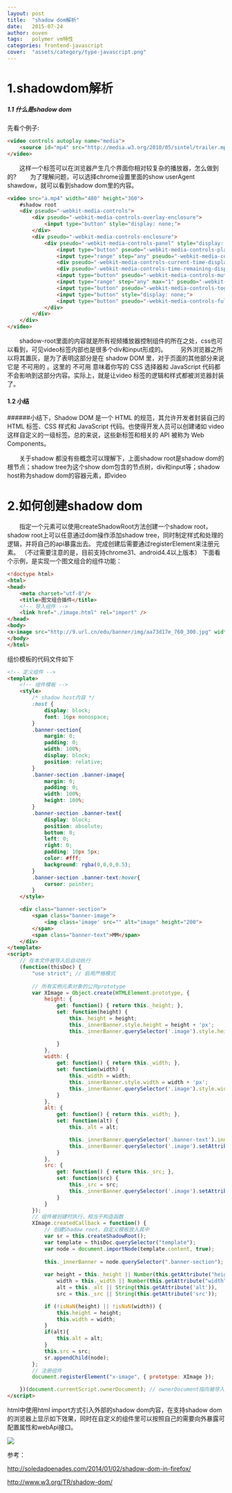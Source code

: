 ```yaml
---
layout: post
title:  "shadow dom解析"
date:   2015-07-24
author: ouven
tags:	polymer vm特性
categories: frontend-javascript
cover:  "assets/category/type-javascript.png"
---
```


# 1.shadowdom解析

##### 1.1 什么是shadow  dom

先看个例子:

```html
<video controls autoplay name="media"> 
    <source id="mp4" src="http://media.w3.org/2010/05/sintel/trailer.mp4" type="video/mp4">
</video>
```
&emsp;&emsp;这样一个标签可以在浏览器产生几个界面你相对较复杂的播放器，怎么做到的?
&emsp;&emsp;为了理解问题，可以选择chrome设置里面的show userAgent shawdow，就可以看到shadow dom里的内容。

```html
<video src="a.mp4" width="480" height="360">
    #shadow root
    <div pseudo="-webkit-media-controls">
        <div pseudo="-webkit-media-controls-overlay-enclosure">
            <input type="button" style="display: none;">
        </div>
        <div pseudo="-webkit-media-controls-enclosure">
            <div pseudo="-webkit-media-controls-panel" style="display: none;">
                <input type="button" pseudo="-webkit-media-controls-play-button">
                <input type="range" step="any" pseudo="-webkit-media-controls-timeline" max="0">
                <div pseudo="-webkit-media-controls-current-time-display" style="display: none;">0:00</div>
                <div pseudo="-webkit-media-controls-time-remaining-display">0:00</div>
                <input type="button" pseudo="-webkit-media-controls-mute-button">
                <input type="range" step="any" max="1" pseudo="-webkit-media-controls-volume-slider" style="display: none;">
                <input type="button" pseudo="-webkit-media-controls-toggle-closed-captions-button" style="display: none;">
                <input type="button" style="display: none;">
                <input type="button" pseudo="-webkit-media-controls-fullscreen-button" style="display: none;">
            </div>
        </div>
    </div>
</video>

```
&emsp;&emsp;shadow-root里面的内容就是所有视频播放器控制组件的所在之处，css也可以看到，可见video标签内部也是很多个div和input形成的。
&emsp;&emsp;另外浏览器之所以将其置灰，是为了表明这部分是在 shadow DOM 里，对于页面的其他部分来说它是 不可用的 。这里的 不可用 意味着你写的 CSS 选择器和 JavaScript 代码都不会影响到这部分内容。实际上，就是让video 标签的逻辑和样式都被浏览器封装了。
#### 1.2 小结
######小结下，Shadow DOM 是一个 HTML 的规范，其允许开发者封装自己的 HTML 标签、CSS 样式和 JavaScript 代码。也使得开发人员可以创建诸如 video这样自定义的一级标签。总的来说，这些新标签和相关的 API 被称为 Web Components。

&emsp;&emsp;关于shadow 都没有些概念可以理解下，上面shadow root是shadow dom的根节点；shadow tree为这个show dom包含的节点树，div和input等；shadow host称为shadow dom的容器元素，即video

# 2.如何创建shadow dom
&emsp;&emsp;指定一个元素可以使用createShadowRoot方法创建一个shadow root，shadow root上可以任意通过dom操作添加shadow tree，同时制定样式和处理的逻辑，并将自己的api暴露出去。
完成创建后需要通过registerElement来注册元素。
（不过需要注意的是，目前支持chrome31、android4.4以上版本）
下面看个示例，是实现一个图文组合的组件功能：

```html
<!doctype html>
<html>
<head>
    <meta charset="utf-8"/>
    <title>图文组合插件</title>
    <!-- 导入组件 -->
    <link href="./image.html" rel="import" />
</head>
<body>
<x-image src="http://9.url.cn/edu/banner/img/aa73d17e_760_300.jpg" width="320" height="150" alt="banner自定义文本"></x-image>
</body>
</html>

```

组价模板的代码文件如下

```html
<!-- 定义组件 -->
<template>
    <!-- 组件模板 -->
    <style>
        /* shadow host内容 */
        :host {
            display: block;
            font: 16px monospace;
        }
        .banner-section{
            margin: 0;
            padding: 0;
            width: 100%;
            display: block;
            position: relative;
        }
        .banner-section .banner-image{
            margin: 0;
            padding: 0;
            width: 100%;
            height: 100%;
        }
        .banner-section .banner-text{
            display: block;
            position: absolute;
            bottom: 0;
            left: 0;
            right: 0;
            padding: 10px 5px;
            color: #fff;
            background: rgba(0,0,0,0.5);
        }
        .banner-section .banner-text:hover{
            cursor: pointer;
        }
    </style>

    <div class="banner-section">
        <span class="banner-image">
            <img class='image' src="" alt="image" height="200">
        </span>
        <span class="banner-text">MM</span>
    </div>
</template>
<script>
    // 在本文件被导入后自动执行
    (function(thisDoc) {
        "use strict"; // 启用严格模式
 
        // 所有实例元素对象的公共prototype
        var XImage = Object.create(HTMLElement.prototype, {
            height: {
                get: function() { return this._height; },
                set: function(height) {
                    this._height = height;
                    this._innerBanner.style.height = height + 'px';
                    this._innerBanner.querySelector('.image').style.height = height +'px';

                }
            },
            width: {
                get: function() { return this._width; },
                set: function(width) {
                    this._width = width;
                    this._innerBanner.style.width = width + 'px';
                    this._innerBanner.querySelector('.image').style.width = width +'px';
                }
            },
            alt: {
                get: function() { return this._width; },
                set: function(alt) {
                    this._alt = alt;

                    this._innerBanner.querySelector('.banner-text').innerHTML = alt;
                    this._innerBanner.querySelector('.image').setAttribute('alt', alt);
                }
            },
            src: {
                get: function() { return this._src; },
                set: function(src) {
                    this._src = src;
                    this._innerBanner.querySelector('.image').setAttribute('src', src);
                }
            }
        });
        // 组件被创建时执行，相当于构造函数
        XImage.createdCallback = function() {
            // 创建Shadow root，自定义模板放入其中
            var sr = this.createShadowRoot();
            var template = thisDoc.querySelector("template");
            var node = document.importNode(template.content, true);
 
            this._innerBanner = node.querySelector(".banner-section");
            
            var height = this._height || Number(this.getAttribute("height")),
                width = this._width || Number(this.getAttribute("width")),
                alt = this._alt || String(this.getAttribute('alt')),
                src = this._src || String(this.getAttribute('src'));

            if (!isNaN(height) || !isNaN(width)) {
                this.height = height;
                this.width = width;
            }
            if(alt){
                this.alt = alt;
            }
            this.src = src;
            sr.appendChild(node);
        };
        // 注册组件
        document.registerElement("x-image", { prototype: XImage });

    })(document.currentScript.ownerDocument); // ownerDocument指向被导入的文档对象（本文件）
</script>

```

html中使用html import方式引入外部的shadow dom内容，在支持shadow dom的浏览器上显示如下效果，同时在自定义的组件里可以按照自己的需要向外暴露可配置属性和webApi接口。

![](http://7tszky.com1.z0.glb.clouddn.com/FvIroGHVjTDqvFRPu0i1vgg0y2a2)



参考：

http://soledadpenades.com/2014/01/02/shadow-dom-in-firefox/

http://www.w3.org/TR/shadow-dom/